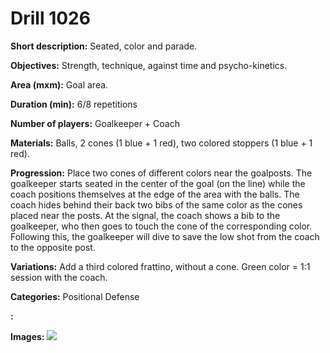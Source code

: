 # Drill 1026

**Short description:**
Seated, color and parade.

**Objectives:**
Strength, technique, against time and psycho-kinetics.

**Area (mxm):**
Goal area.

**Duration (min):**
6/8 repetitions

**Number of players:**
Goalkeeper + Coach

**Materials:**
Balls, 2 cones (1 blue + 1 red), two colored stoppers (1 blue + 1 red).

**Progression:**
Place two cones of different colors near the goalposts. The goalkeeper starts seated in the center of the goal (on the line) while the coach positions themselves at the edge of the area with the balls. The coach hides behind their back two bibs of the same color as the cones placed near the posts. At the signal, the coach shows a bib to the goalkeeper, who then goes to touch the cone of the corresponding color. Following this, the goalkeeper will dive to save the low shot from the coach to the opposite post.

**Variations:**
Add a third colored frattino, without a cone. Green color = 1:1 session with the coach.

**Categories:**
Positional Defense

**:**


**Images:**
![](https://www.coachingfutsal.com/\images\c66a618eaa025b056bf1679206fbac2a7eab04a8bdb08fd307f3a3d23088dcbb783cce9ebd7b19be210b6790127e01d30bdadd834453881811de98db213552a6518289dbdc829.JPG)

